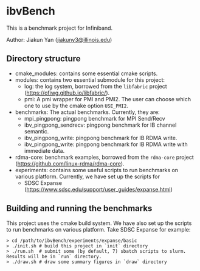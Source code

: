 # ibvBench

This is a benchmark project for Infiniband.

Author: Jiakun Yan (jiakuny3@illinois.edu)

## Directory structure
- cmake_modules: contains some essential cmake scripts.
- modules: contains two essential submodule for this project:
    - log: the log system, borrowed from the `libfabric` project (https://ofiwg.github.io/libfabric/).
    - pmi: A pmi wrapper for PMI and PMI2. The user can choose which one to use by the
        cmake option `USE_PMI2`.
- benchmarks: The actual benchmarks. Currently, they are:
    - mpi_pingpong: pingpong benchmark for MPI Send/Recv
    - ibv_pingpong_sendrecv: pingpong benchmark for IB channel semantic.
    - ibv_pingpong_write: pingpong benchmark for IB RDMA write.
    - ibv_pingpong_write: pingpong benchmark for IB RDMA write with immediate data.
- rdma-core: benchmark examples, borrowed from the `rdma-core` project (https://github.com/linux-rdma/rdma-core).
- experiments: contains some useful scripts to run benchmarks on various platform.
    Currently, we have set up the scripts for
    - SDSC Expanse (https://www.sdsc.edu/support/user_guides/expanse.html)

## Building and running the benchmarks
This project uses the cmake build system. We have also set up the scripts to run benchmarks
on various platform. Take SDSC Expanse for example:
```
> cd /path/to/ibvBench/experiments/expanse/basic
> ./init.sh # build this project in `init` directory
> ./run.sh  # submit some (by default, 7) sbatch scripts to slurm. Results will be in `run` directory.
> ./draw.sh # draw some summary figures in `draw` directory
```
